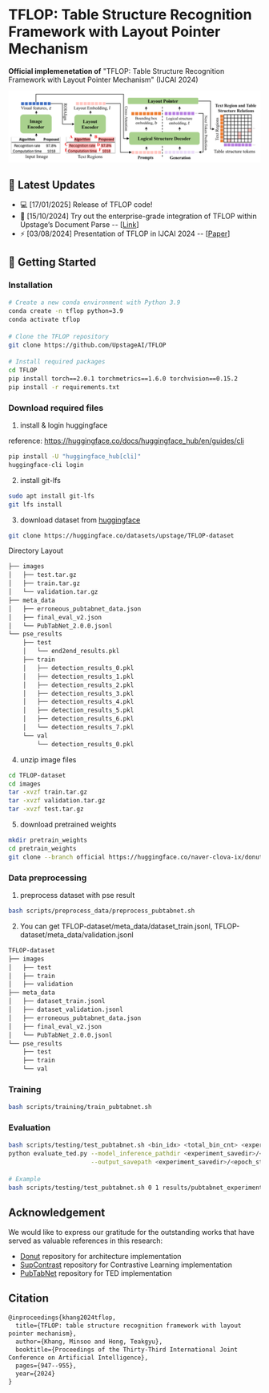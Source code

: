 # TFLOP: Table Structure Recognition Framework with Layout Pointer Mechanism
<strong>Official implemenetation of</strong> "TFLOP: Table Structure Recognition Framework with Layout Pointer Mechanism" (IJCAI 2024)

![](./figures/pipeline.png)

## 📣 Latest Updates

- 💻 [17/01/2025] Release of TFLOP code!
- 🚀 [15/10/2024] Try out the enterprise-grade integration of TFLOP within Upstage’s Document Parse -- [[Link](https://console.upstage.ai/playground/document-parse)]
- ⚡️ [03/08/2024] Presentation of TFLOP in IJCAI 2024 -- [[Paper](https://arxiv.org/abs/2501.11800)]

## 🚀 Getting Started
### Installation
```bash
# Create a new conda environment with Python 3.9
conda create -n tflop python=3.9
conda activate tflop

# Clone the TFLOP repository
git clone https://github.com/UpstageAI/TFLOP

# Install required packages
cd TFLOP
pip install torch==2.0.1 torchmetrics==1.6.0 torchvision==0.15.2
pip install -r requirements.txt
```
### Download required files
1. install & login huggingface

reference: https://huggingface.co/docs/huggingface_hub/en/guides/cli
```bash
pip install -U "huggingface_hub[cli]"
huggingface-cli login
```
2. install git-lfs
```bash
sudo apt install git-lfs
git lfs install
```
3. download dataset from [huggingface](https://huggingface.co/datasets/upstage/TFLOP-dataset)
```bash
git clone https://huggingface.co/datasets/upstage/TFLOP-dataset
```
Directory Layout
```bash
├── images
│   ├── test.tar.gz
│   ├── train.tar.gz
│   └── validation.tar.gz
├── meta_data
│   ├── erroneous_pubtabnet_data.json
│   ├── final_eval_v2.json
│   └── PubTabNet_2.0.0.jsonl
└── pse_results
    ├── test
    │   └── end2end_results.pkl
    ├── train
    │   ├── detection_results_0.pkl
    │   ├── detection_results_1.pkl
    │   ├── detection_results_2.pkl
    │   ├── detection_results_3.pkl
    │   ├── detection_results_4.pkl
    │   ├── detection_results_5.pkl
    │   ├── detection_results_6.pkl
    │   └── detection_results_7.pkl
    └── val
        └── detection_results_0.pkl
```
4. unzip image files
```bash
cd TFLOP-dataset
cd images
tar -xvzf train.tar.gz
tar -xvzf validation.tar.gz
tar -xvzf test.tar.gz
```
5. download pretrained weights
```bash
mkdir pretrain_weights
cd pretrain_weights
git clone --branch official https://huggingface.co/naver-clova-ix/donut-base-finetuned-cord-v2
```
### Data preprocessing
1. preprocess dataset with pse result
```bash
bash scripts/preprocess_data/preprocess_pubtabnet.sh
```
2. You can get TFLOP-dataset/meta_data/dataset_train.jsonl, TFLOP-dataset/meta_data/validation.jsonl
```bash
TFLOP-dataset
├── images
│   ├── test
│   ├── train
│   ├── validation
├── meta_data
│   ├── dataset_train.jsonl
│   ├── dataset_validation.jsonl
│   ├── erroneous_pubtabnet_data.json
│   ├── final_eval_v2.json
│   └── PubTabNet_2.0.0.jsonl
└── pse_results
    ├── test
    ├── train
    └── val
```

### Training
```bash
bash scripts/training/train_pubtabnet.sh
```

### Evaluation
```bash
bash scripts/testing/test_pubtabnet.sh <bin_idx> <total_bin_cnt> <experiment_savedir> <epoch_step>
python evaluate_ted.py --model_inference_pathdir <experiment_savedir>/<epoch_step> \
                       --output_savepath <experiment_savedir>/<epoch_step>

# Example
bash scripts/testing/test_pubtabnet.sh 0 1 results/pubtabnet_experiment/expv1 epoch_29_step_231000
```

## Acknowledgement
We would like to express our gratitude for the outstanding works that have served as valuable references in this research:
- [Donut](https://github.com/clovaai/donut) repository for architecture implementation
- [SupContrast](https://github.com/HobbitLong/SupContrast) repository for Contrastive Learning implementation
- [PubTabNet](https://github.com/ibm-aur-nlp/PubTabNet/blob/master/src/metric.py) repository for TED implementation


## Citation
```
@inproceedings{khang2024tflop,
  title={TFLOP: table structure recognition framework with layout pointer mechanism},
  author={Khang, Minsoo and Hong, Teakgyu},
  booktitle={Proceedings of the Thirty-Third International Joint Conference on Artificial Intelligence},
  pages={947--955},
  year={2024}
}
```